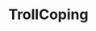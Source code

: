 ---
title: TrollCoping
crosslinks:
- TooMeIrlForMeIrl
- BlackPeopleTwitter
- Drama
- explainlikecave
---